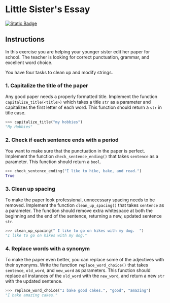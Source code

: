 # Little Sister's Essay
[![Static Badge](https://img.shields.io/badge/Link-To%20Exercise-blue)](https://exercism.org/tracks/python/exercises/little-sisters-essay)

## Instructions

In this exercise you are helping your younger sister edit her paper for school. 
The teacher is looking for correct punctuation, grammar, and excellent word 
choice.

You have four tasks to clean up and modify strings.

### 1. Capitalize the title of the paper

Any good paper needs a properly formatted title. Implement the function 
`capitalize_title(<title>)` which takes a title `str` as a parameter and 
capitalizes the first letter of each word. This function should return a `str` 
in title case.

```python
>>> capitalize_title("my hobbies")
"My Hobbies"
```

### 2. Check if each sentence ends with a period

You want to make sure that the punctuation in the paper is perfect. Implement 
the function `check_sentence_ending()` that takes `sentence` as a parameter. 
This function should return a `bool`.

```python
>>> check_sentence_ending("I like to hike, bake, and read.")
True
```

### 3. Clean up spacing

To make the paper look professional, unnecessary spacing needs to be removed. 
Implement the function `clean_up_spacing()` that takes `sentence` as a 
parameter. The function should remove extra whitespace at both the beginning 
and the end of the sentence, returning a new, updated sentence `str`.

```python
>>> clean_up_spacing(" I like to go on hikes with my dog.  ")
"I like to go on hikes with my dog."
```

### 4. Replace words with a synonym

To make the paper even better, you can replace some of the adjectives with 
their synonyms. Write the function `replace_word_choice()` that takes 
`sentence`, `old_word`, and `new_word` as parameters. This function should 
replace all instances of the `old_word` with the `new_word`, and return a new 
`str` with the updated sentence.

```python
>>> replace_word_choice("I bake good cakes.", "good", "amazing")
"I bake amazing cakes."
```